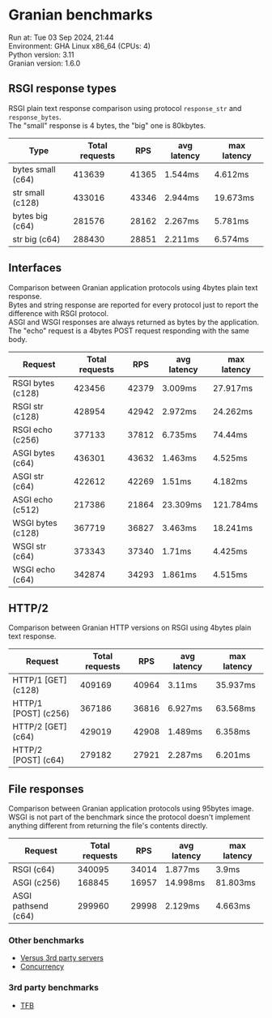 # Granian benchmarks



Run at: Tue 03 Sep 2024, 21:44    
Environment: GHA Linux x86_64 (CPUs: 4)    
Python version: 3.11    
Granian version: 1.6.0    

## RSGI response types

RSGI plain text response comparison using protocol `response_str` and `response_bytes`.    
The "small" response is 4 bytes, the "big" one is 80kbytes.

| Type | Total requests | RPS | avg latency | max latency |
| --- | --- | --- | --- | --- |
| bytes small (c64) | 413639 | 41365 | 1.544ms | 4.612ms |
| str small (c128) | 433016 | 43346 | 2.944ms | 19.673ms |
| bytes big (c64) | 281576 | 28162 | 2.267ms | 5.781ms |
| str big (c64) | 288430 | 28851 | 2.211ms | 6.574ms |


## Interfaces

Comparison between Granian application protocols using 4bytes plain text response.    
Bytes and string response are reported for every protocol just to report the difference with RSGI protocol.    
ASGI and WSGI responses are always returned as bytes by the application.    
The "echo" request is a 4bytes POST request responding with the same body.

| Request | Total requests | RPS | avg latency | max latency |
| --- | --- | --- | --- | --- |
| RSGI bytes (c128) | 423456 | 42379 | 3.009ms | 27.917ms |
| RSGI str (c128) | 428954 | 42942 | 2.972ms | 24.262ms |
| RSGI echo (c256) | 377133 | 37812 | 6.735ms | 74.44ms |
| ASGI bytes (c64) | 436301 | 43632 | 1.463ms | 4.525ms |
| ASGI str (c64) | 422612 | 42269 | 1.51ms | 4.182ms |
| ASGI echo (c512) | 217386 | 21864 | 23.309ms | 121.784ms |
| WSGI bytes (c128) | 367719 | 36827 | 3.463ms | 18.241ms |
| WSGI str (c64) | 373343 | 37340 | 1.71ms | 4.425ms |
| WSGI echo (c64) | 342874 | 34293 | 1.861ms | 4.515ms |


## HTTP/2

Comparison between Granian HTTP versions on RSGI using 4bytes plain text response.

| Request | Total requests | RPS | avg latency | max latency |
| --- | --- | --- | --- | --- |
| HTTP/1 [GET] (c128) | 409169 | 40964 | 3.11ms | 35.937ms |
| HTTP/1 [POST] (c256) | 367186 | 36816 | 6.927ms | 63.568ms |
| HTTP/2 [GET] (c64) | 429019 | 42908 | 1.489ms | 6.358ms |
| HTTP/2 [POST] (c64) | 279182 | 27921 | 2.287ms | 6.201ms |


## File responses

Comparison between Granian application protocols using 95bytes image.    
WSGI is not part of the benchmark since the protocol doesn't implement anything different from returning the file's contents directly.

| Request | Total requests | RPS | avg latency | max latency |
| --- | --- | --- | --- | --- |
| RSGI (c64) | 340095 | 34014 | 1.877ms | 3.9ms |
| ASGI (c256) | 168845 | 16957 | 14.998ms | 81.803ms |
| ASGI pathsend (c64) | 299960 | 29998 | 2.129ms | 4.663ms |


### Other benchmarks

- [Versus 3rd party servers](./vs.md)
- [Concurrency](./concurrency.md)

### 3rd party benchmarks

- [TFB](./external/tfb.md)

